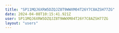 ```yaml
---
title: "SP11MQJ6XRW5DZQJZ8T9WWXM04T26Y7C8AZSH77ZG"
date: 2024-04-08T10:15:41.921Z
user: SP11MQJ6XRW5DZQJZ8T9WWXM04T26Y7C8AZSH77ZG
layout: "users"
---
```

    